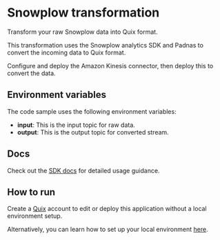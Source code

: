 # Snowplow transformation

Transform your raw Snowplow data into Quix format.

This transformation uses the Snowplow analytics SDK and Padnas to convert the incoming data to Quix format.

Configure and deploy the Amazon Kinesis connector, then deploy this to convert the data.

## Environment variables

The code sample uses the following environment variables:

- **input**: This is the input topic for raw data.
- **output**: This is the output topic for converted stream.

## Docs

Check out the [SDK docs](https://quix.ai/docs/sdk/introduction.html) for detailed usage guidance.

## How to run
Create a [Quix](https://portal.platform.quix.ai/self-sign-up?xlink=github) account to edit or deploy this application without a local environment setup.

Alternatively, you can learn how to set up your local environment [here](https://quix.ai/docs/sdk/python-setup.html).

